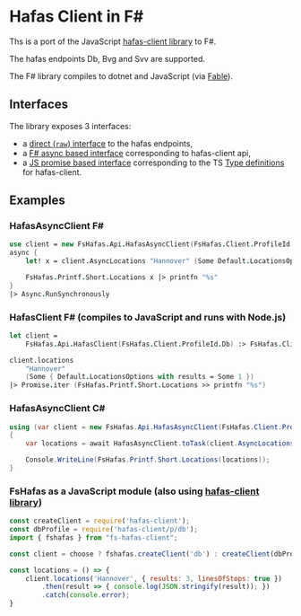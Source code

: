 # Hafas Client in F\#

Ths is a port of the JavaScript [hafas-client library](https://github.com/public-transport/hafas-client) to F#.

The hafas endpoints Db, Bvg and Svv are supported.

The F# library compiles to dotnet and JavaScript (via [Fable](https://github.com/fable-compiler/Fable)).

## Interfaces

The library exposes  3 interfaces:

- a [direct (`raw`) interface](reference/fshafas-api-hafasrawclient.html) to the hafas endpoints,
- a [F# async based interface](reference/fshafas-api-hafasasyncclient.html) corresponding to hafas-client api,
- a [JS promise based interface](reference/fshafas-client-hafasclient.html) corresponding to the TS [Type definitions](https://github.com/DefinitelyTyped/DefinitelyTyped/blob/master/types/hafas-client/index.d.ts) for hafas-client.

## Examples

### HafasAsyncClient F\#

```fsharp
use client = new FsHafas.Api.HafasAsyncClient(FsHafas.Client.ProfileId.Db)
async {
    let! x = client.AsyncLocations "Hannover" (Some Default.LocationsOptions)

    FsHafas.Printf.Short.Locations x |> printfn "%s"
}
|> Async.RunSynchronously
```

### HafasClient F\# (compiles to JavaScript and runs with Node.js)

```fsharp
let client =
    FsHafas.Api.HafasClient(FsHafas.Client.ProfileId.Db) :> FsHafas.Client.HafasClient

client.locations
    "Hannover"
    (Some { Default.LocationsOptions with results = Some 1 })
|> Promise.iter (FsHafas.Printf.Short.Locations >> printfn "%s")
```

### HafasAsyncClient C\#

```csharp
using (var client = new FsHafas.Api.HafasAsyncClient(FsHafas.Client.ProfileId.Db))
{
    var locations = await HafasAsyncClient.toTask(client.AsyncLocations("Hannover", Default.LocationsOptions));

    Console.WriteLine(FsHafas.Printf.Short.Locations(locations));
}
```

### FsHafas as a JavaScript module (also using [hafas-client library](https://github.com/public-transport/hafas-client))

```js
const createClient = require('hafas-client');
const dbProfile = require('hafas-client/p/db');
import { fshafas } from "fs-hafas-client";

const client = choose ? fshafas.createClient('db') : createClient(dbProfile, 'agent');

const locations = () => {
    client.locations('Hannover', { results: 3, linesOfStops: true })
        .then(result => { console.log(JSON.stringify(result)); })
        .catch(console.error);
}
```
